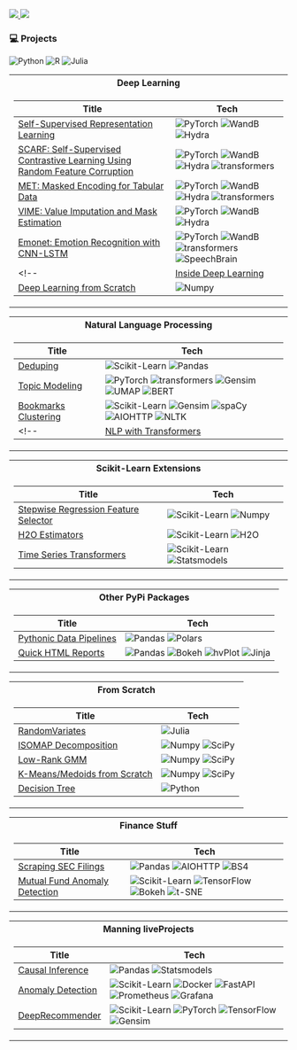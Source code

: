<a href="https://www.linkedin.com/in/chris-santiago-ds/">
<img src="https://img.shields.io/badge/-Linkedin-blue?style=flat&logo=linkedin">
</a>

<a href="https://pypi.org/user/cjsantiago/">
<img src="https://img.shields.io/badge/PyPi-cjsantiago-blue?style=flat&logo=pypi&logoColor=white">
</a>

### :computer: Projects

![Python](https://img.shields.io/badge/python-3670A0?style=for-the-badge&logo=python&logoColor=ffdd54) ![R](https://img.shields.io/badge/r-%23276DC3.svg?style=for-the-badge&logo=r&logoColor=white) ![Julia](https://img.shields.io/badge/-Julia-9558B2?style=for-the-badge&logo=julia&logoColor=white)

<table>
<tr><th>Deep Learning</th></tr>
<tr>
<td>

|Title|Tech|
|---|---|
|[Self-Supervised Representation Learning](https://github.com/chris-santiago/autoencoders)|![PyTorch](https://img.shields.io/badge/PyTorch-grey?style=flat&logo=pytorch) ![WandB](https://img.shields.io/badge/WandB-grey?style=flat&logo=weightsandbiases) ![Hydra](https://img.shields.io/badge/Hydra-grey?style=flat)|
|[SCARF: Self-Supervised Contrastive Learning Using Random Feature Corruption](https://github.com/chris-santiago/scarf)|![PyTorch](https://img.shields.io/badge/PyTorch-grey?style=flat&logo=pytorch) ![WandB](https://img.shields.io/badge/WandB-grey?style=flat&logo=weightsandbiases) ![Hydra](https://img.shields.io/badge/Hydra-grey?style=flat) ![transformers](https://img.shields.io/badge/transformers-grey?style=flat)| 
|[MET: Masked Encoding for Tabular Data](https://github.com/chris-santiago/met)|![PyTorch](https://img.shields.io/badge/PyTorch-grey?style=flat&logo=pytorch) ![WandB](https://img.shields.io/badge/WandB-grey?style=flat&logo=weightsandbiases) ![Hydra](https://img.shields.io/badge/Hydra-grey?style=flat) ![transformers](https://img.shields.io/badge/transformers-grey?style=flat)| 
|[VIME: Value Imputation and Mask Estimation](https://github.com/chris-santiago/vime)|![PyTorch](https://img.shields.io/badge/PyTorch-grey?style=flat&logo=pytorch) ![WandB](https://img.shields.io/badge/WandB-grey?style=flat&logo=weightsandbiases) ![Hydra](https://img.shields.io/badge/Hydra-grey?style=flat)|
|[Emonet: Emotion Recognition with CNN-LSTM](https://github.com/chris-santiago/emonet)| ![PyTorch](https://img.shields.io/badge/PyTorch-grey?style=flat&logo=pytorch) ![WandB](https://img.shields.io/badge/WandB-grey?style=flat&logo=weightsandbiases) ![transformers](https://img.shields.io/badge/transformers-grey?style=flat) ![SpeechBrain](https://img.shields.io/badge/SpeechBrain-grey?style=flat)|
<!--|[Inside Deep Learning](https://github.com/chris-santiago/dlwpt)|![PyTorch](https://img.shields.io/badge/PyTorch-grey?style=flat&logo=pytorch) ![AIM](https://img.shields.io/badge/AIM-grey?style=flat)|
|[Deep Learning from Scratch](https://github.com/chris-santiago/dlfs)|![Numpy](https://img.shields.io/badge/Numpy-grey?style=flat&logo=numpy)| -->

</td>
</tr>
</table>

<table>
<tr><th>Natural Language Processing</th></tr>
<tr>
<td>

|Title|Tech|
|---|---|
|[Deduping](https://github.com/chris-santiago/stringcluster)| ![Scikit-Learn](https://img.shields.io/badge/Scikit-Learn-grey?style=flat&logo=scikitlearn) ![Pandas](https://img.shields.io/badge/Pandas-grey?style=flat&logo=pandas)|
|[Topic Modeling](https://github.com/chris-santiago/webtopics)| ![PyTorch](https://img.shields.io/badge/PyTorch-grey?style=flat&logo=pytorch) ![transformers](https://img.shields.io/badge/transformers-grey?style=flat) ![Gensim](https://img.shields.io/badge/Gensim-grey?style=flat) ![UMAP](https://img.shields.io/badge/UMAP-grey?style=flat) ![BERT](https://img.shields.io/badge/BERT-grey?style=flat)|
|[Bookmarks Clustering](https://github.com/chris-santiago/bookmarks_clustering)| ![Scikit-Learn](https://img.shields.io/badge/Scikit-Learn-grey?style=flat&logo=scikitlearn) ![Gensim](https://img.shields.io/badge/Gensim-grey?style=flat) ![spaCy](https://img.shields.io/badge/spaCy-grey?style=flat&logo=spacy) ![AIOHTTP](https://img.shields.io/badge/AIOHTTP-grey?style=flat&logo=aiohttp) ![NLTK](https://img.shields.io/badge/NLTK-grey?style=flat)|
<!-- |[NLP with Transformers](https://github.com/chris-santiago/nlpwt)| ![PyTorch](https://img.shields.io/badge/PyTorch-grey?style=flat&logo=pytorch) ![transformers](https://img.shields.io/badge/transformers-grey?style=flat) ![BERT](https://img.shields.io/badge/BERT-grey?style=flat)| -->
</td>
</tr>
</table>

<table>
<tr><th>Scikit-Learn Extensions</th></tr>
<tr>
<td>

|Title|Tech|
|---|---|
|[Stepwise Regression Feature Selector](https://github.com/chris-santiago/steps)| ![Scikit-Learn](https://img.shields.io/badge/Scikit-Learn-grey?style=flat&logo=scikitlearn) ![Numpy](https://img.shields.io/badge/Numpy-grey?style=flat&logo=numpy)|
|[H2O Estimators](https://github.com/chris-santiago/wetsuit)| ![Scikit-Learn](https://img.shields.io/badge/Scikit-Learn-grey?style=flat&logo=scikitlearn) ![H2O](https://img.shields.io/badge/H2O-grey?style=flat)|
|[Time Series Transformers](https://github.com/chris-santiago/tsfeast)| ![Scikit-Learn](https://img.shields.io/badge/Scikit-Learn-grey?style=flat&logo=scikitlearn) ![Statsmodels](https://img.shields.io/badge/Statsmodels-grey?style=flat)|
</td>
</tr>
</table>

<table>
<tr><th>Other PyPi Packages</th></tr>
<tr>
<td>

|Title|Tech|
|---|---|
|[Pythonic Data Pipelines](https://github.com/chris-santiago/dpipes)| ![Pandas](https://img.shields.io/badge/Pandas-grey?style=flat&logo=pandas) ![Polars](https://img.shields.io/badge/Polars-grey?style=flat&logo=polars)|
|[Quick HTML Reports](https://github.com/chris-santiago/dbrief)| ![Pandas](https://img.shields.io/badge/Pandas-grey?style=flat&logo=pandas) ![Bokeh](https://img.shields.io/badge/Bokeh-grey?style=flat) ![hvPlot](https://img.shields.io/badge/hvPlot-grey?style=flat) ![Jinja](https://img.shields.io/badge/Jinja-grey?style=flat&logo=jinja)|

</td>
</tr>
</table>

<table>
<tr><th>From Scratch</th></tr>
<tr>
<td>

|Title|Tech|
|---|---|
|[RandomVariates](https://github.com/chris-santiago/RandomVariates.jl)| ![Julia](https://img.shields.io/badge/Julia-grey?style=flat&logo=julia)|
|[ISOMAP Decomposition](https://github.com/chris-santiago/decomposition)| ![Numpy](https://img.shields.io/badge/Numpy-grey?style=flat&logo=numpy) ![SciPy](https://img.shields.io/badge/SciPy-grey?style=flat&logo=scipy)|
|[Low-Rank GMM](https://github.com/chris-santiago/gmm)| ![Numpy](https://img.shields.io/badge/Numpy-grey?style=flat&logo=numpy) ![SciPy](https://img.shields.io/badge/SciPy-grey?style=flat&logo=scipy)|
|[K-Means/Medoids from Scratch](https://github.com/chris-santiago/kmeans)| ![Numpy](https://img.shields.io/badge/Numpy-grey?style=flat&logo=numpy) ![SciPy](https://img.shields.io/badge/SciPy-grey?style=flat&logo=scipy)|
|[Decision Tree](https://github.com/chris-santiago/tree)|![Python](https://img.shields.io/badge/Python-grey?style=flat&logo=python)|

</td>
</tr>
</table>

<table>
<tr><th>Finance Stuff</th></tr>
<tr>
<td>

|Title|Tech|
|---|---|
|[Scraping SEC Filings](https://github.com/chris-santiago/top-holdings)| ![Pandas](https://img.shields.io/badge/Pandas-grey?style=flat&logo=pandas) ![AIOHTTP](https://img.shields.io/badge/AIOHTTP-grey?style=flat&logo=aiohttp) ![BS4](https://img.shields.io/badge/BS4-grey?style=flat)|
|[Mutual Fund Anomaly Detection](https://github.com/chris-santiago/aafm)| ![Scikit-Learn](https://img.shields.io/badge/Scikit-Learn-grey?style=flat&logo=scikitlearn) ![TensorFlow](https://img.shields.io/badge/TensorFlow-grey?style=flat&logo=tensorflow) ![Bokeh](https://img.shields.io/badge/Bokeh-grey?style=flat) ![t-SNE](https://img.shields.io/badge/t-SNE-grey?style=flat)|
</td>
</tr>
</table>

<table>
<tr><th>Manning liveProjects</th></tr>
<tr>
<td>

|Title|Tech|
|---|---|
|[Causal Inference](https://github.com/chris-santiago/manning-causal-inference)| ![Pandas](https://img.shields.io/badge/Pandas-grey?style=flat&logo=pandas) ![Statsmodels](https://img.shields.io/badge/Statsmodels-grey?style=flat)|
|[Anomaly Detection](https://github.com/chris-santiago/liveProject-anomalyDetection)| ![Scikit-Learn](https://img.shields.io/badge/Scikit-Learn-grey?style=flat&logo=scikitlearn) ![Docker](https://img.shields.io/badge/Docker-grey?style=flat&logo=docker) ![FastAPI](https://img.shields.io/badge/FastAPI-grey?style=flat&logo=fastapi) ![Prometheus](https://img.shields.io/badge/Prometheus-grey?style=flat&logo=prometheus) ![Grafana](https://img.shields.io/badge/Grafana-grey?style=flat&logo=grafana)|
|[DeepRecommender](https://github.com/chris-santiago/liveProject-deepRecommender)| ![Scikit-Learn](https://img.shields.io/badge/Scikit-Learn-grey?style=flat&logo=scikitlearn) ![PyTorch](https://img.shields.io/badge/PyTorch-grey?style=flat&logo=pytorch) ![TensorFlow](https://img.shields.io/badge/TensorFlow-grey?style=flat&logo=tensorflow) ![Gensim](https://img.shields.io/badge/Gensim-grey?style=flat)|

</td>
</tr>
</table>


<!--
**chris-santiago/chris-santiago** is a ✨ _special_ ✨ repository because its `README.md` (this file) appears on your GitHub profile.

<br><br>
:mortar_board: M.S. Analytics, [Georgia Institute of Technology](https://pe.gatech.edu/degrees/analytics)
<br>
:mortar_board: M.S. Finance, [Johns Hopkins Carey Business School](https://carey.jhu.edu/programs/master-science-programs/ms-finance)
<br>

Here are some ideas to get you started:

- 🔭 I’m currently working on ...
- 🌱 I’m currently learning ...
- 👯 I’m looking to collaborate on ...
- 🤔 I’m looking for help with ...
- 💬 Ask me about ...
- 📫 How to reach me: ...
- 😄 Pronouns: ...
- ⚡ Fun fact: ...

<p>&nbsp;<img align="center" src="https://github-readme-stats.vercel.app/api?username=chris-santiago&show_icons=true&locale=en" alt="chris-santiago" /></p>

-->
